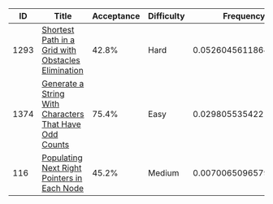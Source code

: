 |ID|Title|Acceptance|Difficulty|Frequency|
|----|-----|----|---|---|
|1293|[Shortest Path in a Grid with Obstacles Elimination]( https://leetcode.com/problems/shortest-path-in-a-grid-with-obstacles-elimination)|42.8%|Hard|0.05260456118641922|
|1374|[Generate a String With Characters That Have Odd Counts]( https://leetcode.com/problems/generate-a-string-with-characters-that-have-odd-counts)|75.4%|Easy|0.029805535422174817|
|116|[Populating Next Right Pointers in Each Node]( https://leetcode.com/problems/populating-next-right-pointers-in-each-node)|45.2%|Medium|0.007006509657930414|
